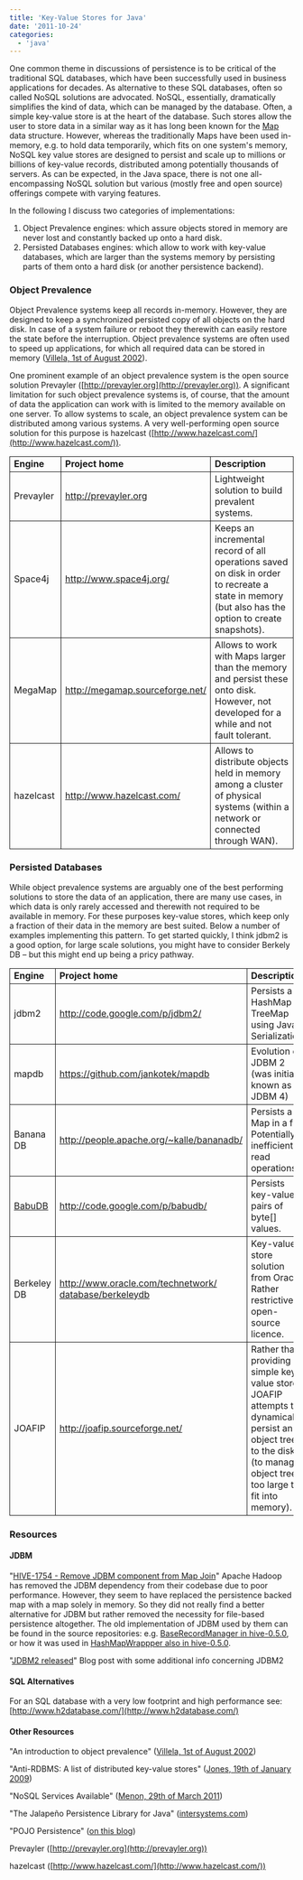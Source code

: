 ```yaml
---
title: 'Key-Value Stores for Java'
date: '2011-10-24'
categories:
  - 'java'
---
```


One common theme in discussions of persistence is to be critical of the traditional SQL databases, which have been successfully used in business applications for decades. As alternative to these SQL databases, often so called NoSQL solutions are advocated. NoSQL, essentially, dramatically simplifies the kind of data, which can be managed by the database. Often, a simple key-value store is at the heart of the database. Such stores allow the user to store data in a similar way as it has long been known for the [Map](http://download.oracle.com/javase/6/docs/api/java/util/Map.html) data structure. However, whereas the traditionally Maps have been used in-memory, e.g. to hold data temporarily, which fits on one system's memory, NoSQL key value stores are designed to persist and scale up to millions or billions of key-value records, distributed among potentially thousands of servers. As can be expected, in the Java space, there is not one all-encompassing NoSQL solution but various (mostly free and open source) offerings compete with varying features.

In the following I discuss two categories of implementations:

1. Object Prevalence engines: which assure objects stored in memory are never lost and constantly backed up onto a hard disk.
2. Persisted Databases engines: which allow to work with key-value databases, which are larger than the systems memory by persisting parts of them onto a hard disk (or another persistence backend).

### Object Prevalence

Object Prevalence systems keep all records in-memory. However, they are designed to keep a synchronized persisted copy of all objects on the hard disk. In case of a system failure or reboot they therewith can easily restore the state before the interruption. Object prevalence systems are often used to speed up applications, for which all required data can be stored in memory ([Villela, 1st of August 2002](http://www.ibm.com/developerworks/library/wa-objprev/)).

One prominent example of an object prevalence system is the open source solution Prevayler ([http://prevayler.org](http://prevayler.org)). A significant limitation for such object prevalence systems is, of course, that the amount of data the application can work with is limited to the memory available on one server. To allow systems to scale, an object prevalence system can be distributed among various systems. A very well-performing open source solution for this purpose is hazelcast ([http://www.hazelcast.com/](http://www.hazelcast.com/)).

<table style="border-collapse:collapse;" border="0"><tbody><tr><td style="padding-left:7px;padding-right:7px;border:solid .5pt;"><strong>Engine</strong></td><td style="padding-left:7px;padding-right:7px;border-top:solid .5pt;border-left:none;border-bottom:solid .5pt;border-right:solid .5pt;"><strong>Project home</strong></td><td style="padding-left:7px;padding-right:7px;border-top:solid .5pt;border-left:none;border-bottom:solid .5pt;border-right:solid .5pt;"><strong>Description</strong></td></tr><tr><td style="padding-left:7px;padding-right:7px;border-top:none;border-left:solid .5pt;border-bottom:solid .5pt;border-right:solid .5pt;">Prevayler</td><td style="padding-left:7px;padding-right:7px;border-top:none;border-left:none;border-bottom:solid .5pt;border-right:solid .5pt;"><a href="http://prevayler.org">http://prevayler.org</a></td><td style="padding-left:7px;padding-right:7px;border-top:none;border-left:none;border-bottom:solid .5pt;border-right:solid .5pt;">Lightweight solution to build prevalent systems.</td></tr><tr><td style="padding-left:7px;padding-right:7px;border-top:none;border-left:solid .5pt;border-bottom:solid .5pt;border-right:solid .5pt;">Space4j</td><td style="padding-left:7px;padding-right:7px;border-top:none;border-left:none;border-bottom:solid .5pt;border-right:solid .5pt;"><a href="http://www.space4j.org/">http://www.space4j.org/</a></td><td style="padding-left:7px;padding-right:7px;border-top:none;border-left:none;border-bottom:solid .5pt;border-right:solid .5pt;">Keeps an incremental record of all operations saved on disk in order to recreate a state in memory (but also has the option to create snapshots).</td></tr><tr><td style="padding-left:7px;padding-right:7px;border-top:none;border-left:solid .5pt;border-bottom:solid .5pt;border-right:solid .5pt;">MegaMap</td><td style="padding-left:7px;padding-right:7px;border-top:none;border-left:none;border-bottom:solid .5pt;border-right:solid .5pt;"><a href="http://megamap.sourceforge.net/">http://megamap.sourceforge.net/</a></td><td style="padding-left:7px;padding-right:7px;border-top:none;border-left:none;border-bottom:solid .5pt;border-right:solid .5pt;">Allows to work with Maps larger than the memory and persist these onto disk. However, not developed for a while and not fault tolerant.</td></tr><tr><td style="padding-left:7px;padding-right:7px;border-top:none;border-left:solid .5pt;border-bottom:solid .5pt;border-right:solid .5pt;">hazelcast</td><td style="padding-left:7px;padding-right:7px;border-top:none;border-left:none;border-bottom:solid .5pt;border-right:solid .5pt;"><a href="http://www.hazelcast.com/">http://www.hazelcast.com/</a></td><td style="padding-left:7px;padding-right:7px;border-top:none;border-left:none;border-bottom:solid .5pt;border-right:solid .5pt;">Allows to distribute objects held in memory among a cluster of physical systems (within a network or connected through WAN).</td></tr></tbody></table>

### Persisted Databases

While object prevalence systems are arguably one of the best performing solutions to store the data of an application, there are many use cases, in which data is only rarely accessed and therewith not required to be available in memory. For these purposes key-value stores, which keep only a fraction of their data in the memory are best suited. Below a number of examples implementing this pattern. To get started quickly, I think jdbm2 is a good option, for large scale solutions, you might have to consider Berkely DB – but this might end up being a pricy pathway.

<table style="border-collapse:collapse;" border="0"><tbody><tr><td style="padding-left:7px;padding-right:7px;border:solid .5pt;"><strong>Engine</strong></td><td style="padding-left:7px;padding-right:7px;border-top:solid .5pt;border-left:none;border-bottom:solid .5pt;border-right:solid .5pt;"><strong>Project home</strong></td><td style="padding-left:7px;padding-right:7px;border-top:solid .5pt;border-left:none;border-bottom:solid .5pt;border-right:solid .5pt;"><strong>Description</strong></td></tr><tr><td style="padding-left:7px;padding-right:7px;border-top:none;border-left:solid .5pt;border-bottom:solid .5pt;border-right:solid .5pt;">jdbm2</td><td style="padding-left:7px;padding-right:7px;border-top:none;border-left:none;border-bottom:solid .5pt;border-right:solid .5pt;"><a href="http://code.google.com/p/jdbm2/">http://code.google.com/p/jdbm2/</a></td><td style="padding-left:7px;padding-right:7px;border-top:none;border-left:none;border-bottom:solid .5pt;border-right:solid .5pt;">Persists a HashMap or TreeMap using Java Serialization.</td></tr><tr><td style="padding-left:7px;padding-right:7px;border-top:none;border-left:solid .5pt;border-bottom:solid .5pt;border-right:solid .5pt;">mapdb</td><td style="padding-left:7px;padding-right:7px;border-top:none;border-left:none;border-bottom:solid .5pt;border-right:solid .5pt;"><a href="https://github.com/jankotek/mapdb">https://github.com/jankotek/mapdb</a></td><td style="padding-left:7px;padding-right:7px;border-top:none;border-left:none;border-bottom:solid .5pt;border-right:solid .5pt;">Evolution of JDBM 2 (was initially known as JDBM 4)</td></tr><tr><td style="padding-left:7px;padding-right:7px;border-top:none;border-left:solid .5pt;border-bottom:solid .5pt;border-right:solid .5pt;">Banana DB</td><td style="padding-left:7px;padding-right:7px;border-top:none;border-left:none;border-bottom:solid .5pt;border-right:solid .5pt;"><a href="http://people.apache.org/~kalle/bananadb/">http://people.apache.org/~kalle/bananadb/</a></td><td style="padding-left:7px;padding-right:7px;border-top:none;border-left:none;border-bottom:solid .5pt;border-right:solid .5pt;">Persists a Map in a file. Potentially inefficient read operations.</td></tr><tr><td style="padding-left:7px;padding-right:7px;border-top:none;border-left:solid .5pt;border-bottom:solid .5pt;border-right:solid .5pt;"><a title="Performance Tests of Babu DB" href="http://maxrohde.com/2011/11/30/key-value-store-for-java-babu-db/">BabuDB</a></td><td style="padding-left:7px;padding-right:7px;border-top:none;border-left:none;border-bottom:solid .5pt;border-right:solid .5pt;"><a href="http://code.google.com/p/babudb/">http://code.google.com/p/babudb/</a></td><td style="padding-left:7px;padding-right:7px;border-top:none;border-left:none;border-bottom:solid .5pt;border-right:solid .5pt;">Persists key-value pairs of byte[] values.</td></tr><tr><td style="padding-left:7px;padding-right:7px;border-top:none;border-left:solid .5pt;border-bottom:solid .5pt;border-right:solid .5pt;">Berkeley DB</td><td style="padding-left:7px;padding-right:7px;border-top:none;border-left:none;border-bottom:solid .5pt;border-right:solid .5pt;"><a href="http://www.oracle.com/technetwork/%20database/berkeleydb">http://www.oracle.com/technetwork/ database/berkeleydb</a></td><td style="padding-left:7px;padding-right:7px;border-top:none;border-left:none;border-bottom:solid .5pt;border-right:solid .5pt;">Key-value store solution from Oracle. Rather restrictive open-source licence.</td></tr><tr><td style="padding-left:7px;padding-right:7px;border-top:none;border-left:solid .5pt;border-bottom:solid .5pt;border-right:solid .5pt;">JOAFIP</td><td style="padding-left:7px;padding-right:7px;border-top:none;border-left:none;border-bottom:solid .5pt;border-right:solid .5pt;"><a href="http://joafip.sourceforge.net/">http://joafip.sourceforge.net/</a></td><td style="padding-left:7px;padding-right:7px;border-top:none;border-left:none;border-bottom:solid .5pt;border-right:solid .5pt;">Rather than providing a simple key-value store, JOAFIP attempts to dynamically persist an object tree to the disk (to manage object trees too large to fit into memory).</td></tr></tbody></table>

### Resources

#### JDBM

"[HIVE-1754 - Remove JDBM component from Map Join](https://issues.apache.org/jira/browse/HIVE-1754)" Apache Hadoop has removed the JDBM dependency from their codebase due to poor performance. However, they seem to have replaced the persistence backed map with a map solely in memory. So they did not really find a better alternative for JDBM but rather removed the necessity for file-based persistence altogether. The old implementation of JDBM used by them can be found in the source repositories: e.g. [BaseRecordManager in hive-0.5.0](http://www.docjar.com/html/api/org/apache/hadoop/hive/ql/util/jdbm/recman/BaseRecordManager.java.html), or how it was used in [HashMapWrappper also in hive-0.5.0](http://massapi.com/source/hive-0.5.0-dev/src/ql/src/java/org/apache/hadoop/hive/ql/exec/persistence/HashMapWrapper.java.html).

"[JDBM2 released](http://kotek.net/blog/jdbm2_released)" Blog post with some additional info concerning JDBM2

#### SQL Alternatives

For an SQL database with a very low footprint and high performance see: [http://www.h2database.com/](http://www.h2database.com/)

#### Other Resources

"An introduction to object prevalence" ([Villela, 1st of August 2002](http://www.ibm.com/developerworks/library/wa-objprev/))

"Anti-RDBMS: A list of distributed key-value stores" ([Jones, 19th of January 2009](http://www.metabrew.com/article/anti-rdbms-a-list-of-distributed-key-value-stores))

"NoSQL Services Available" ([Menon, 29th of March 2011](http://www.menon.bz/sblog/?p=721))

"The Jalapeño Persistence Library for Java" ([intersystems.com](http://docs.intersystems.com/cache20111/csp/docbook/DocBook.UI.Page.cls?KEY=GBJJ_intro))

"POJO Persistence" ([on this blog](http://maxrohde.com/2010/10/12/pojo-persistence/))

Prevayler ([http://prevayler.org](http://prevayler.org))

hazelcast ([http://www.hazelcast.com/](http://www.hazelcast.com/))

